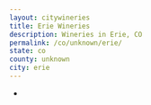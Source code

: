 ```yaml
---
layout: citywineries
title: Erie Wineries
description: Wineries in Erie, CO
permalink: /co/unknown/erie/
state: co
county: unknown
city: erie
---
```

-
